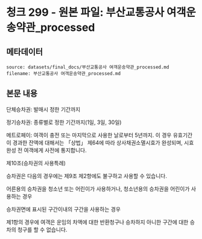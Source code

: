# 청크 299 - 원본 파일: 부산교통공사 여객운송약관_processed

## 메타데이터

```
source: datasets/final_docs/부산교통공사 여객운송약관_processed.md
filename: 부산교통공사 여객운송약관_processed.md
```

## 본문 내용

단체승차권: 발매시 정한 기간까지

정기승차권: 종류별로 정한 기간까지(1일, 3일, 30일)

메트로페이: 여객이 충전 또는 마지막으로 사용한 날로부터 5년까지. 이 경우 유효기간이 경과한 잔액에 대해서는 「상법」 제64에 따라 상사채권소멸시효가 완성되며, 시효 완성 전 여객에게 사전에 통지합니다.

제10조(승차권의 사용특례)

승차권은 다음의 경우에는 제9조 제2항에도 불구하고 사용할 수 있습니다.

어른용의 승차권을 청소년 또는 어린이가 사용하거나, 청소년용의 승차권을 어린이가 사용하는 경우

승차권면에 표시된 구간이내의 구간을 사용하는 경우

제1항의 경우에 여객은 운임의 차액에 대한 반환청구나 승차하지 아니한 구간에 대한 승차의 청구를 할 수 없습니다.